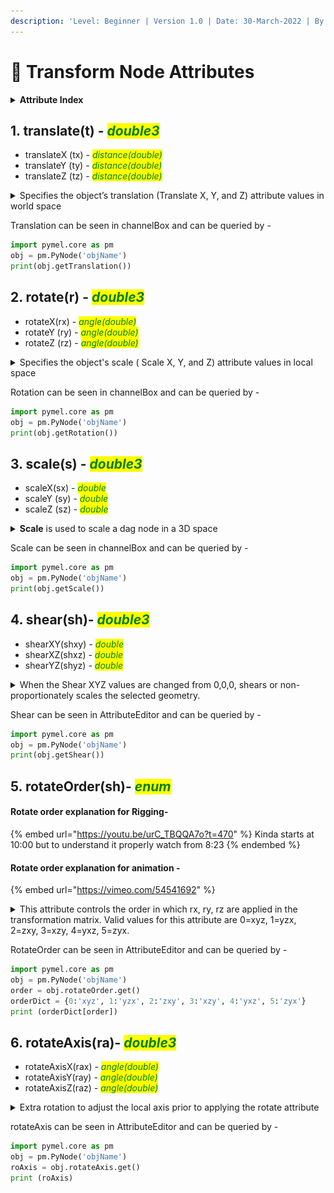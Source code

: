 ```yaml
---
description: 'Level: Beginner | Version 1.0 | Date: 30-March-2022 | By - Siddarth Mehra'
---
```


# 🏢 Transform Node Attributes

<details>

<summary><strong>Attribute Index</strong></summary>

[#1.-translate-t-double3](transform-node-attributes.md#1.-translate-t-double3 "mention")

[#2.-rotate-r-double3](transform-node-attributes.md#2.-rotate-r-double3 "mention")

[#3.-scale-s-double3](transform-node-attributes.md#3.-scale-s-double3 "mention")

[#4.-shear-sh-double3](transform-node-attributes.md#4.-shear-sh-double3 "mention")

</details>

## 1. translate(t) - _<mark style="color:green;">double3</mark>_

* translateX (tx) - _<mark style="color:green;">distance(double)</mark>_
* translateY (ty) - _<mark style="color:green;">distance(double)</mark>_
* translateZ (tz) - _<mark style="color:green;">distance(double)</mark>_

<details>

<summary>Specifies the object’s translation (Translate X, Y, and Z) attribute values in world space</summary>

* <mark style="color:green;">Is Keyable</mark>&#x20;
* <img src="../../.gitbook/assets/image (5) (1).png" alt="" data-size="line">

</details>

Translation can be seen in channelBox and can be queried by -

```python
import pymel.core as pm
obj = pm.PyNode('objName')
print(obj.getTranslation())
```

## 2. rotate(r) - _<mark style="color:green;">double3</mark>_

* rotateX(rx) - _<mark style="color:green;">angle(double)</mark>_
* rotateY (ry) - _<mark style="color:green;">angle(double)</mark>_
* rotateZ (rz) - _<mark style="color:green;">angle(double)</mark>_

<details>

<summary>Specifies the object's scale ( Scale X, Y, and Z) attribute values in local space</summary>

* Unlike translation and rotation attributes, scale uses only the Local coordinate system.
* <mark style="color:green;">Is Keyable</mark>&#x20;
* ![](<../../.gitbook/assets/image (5).png>)

</details>

Rotation can be seen in channelBox and can be queried by -

```python
import pymel.core as pm
obj = pm.PyNode('objName')
print(obj.getRotation())
```

## 3. scale(s) - _<mark style="color:green;">double3</mark>_

* scaleX(sx) - _<mark style="color:green;">double</mark>_
* scaleY (sy) - _<mark style="color:green;">double</mark>_
* scaleZ (sz) - _<mark style="color:green;">double</mark>_

<details>

<summary><strong>Scale</strong> is used to scale a dag node in a 3D space</summary>

* <mark style="color:green;">Is Keyable</mark>&#x20;
* ![](<../../.gitbook/assets/image (9).png>)

</details>

Scale can be seen in channelBox and can be queried by -

```python
import pymel.core as pm
obj = pm.PyNode('objName')
print(obj.getScale())
```

## 4. shear(sh)- _<mark style="color:green;">double3</mark>_

* shearXY(shxy) _- <mark style="color:green;">double</mark>_
* shearXZ(shxz) _- <mark style="color:green;">double</mark>_
* shearYZ(shyz) _- <mark style="color:green;">double</mark>_

<details>

<summary>When the Shear XYZ values are changed from 0,0,0, shears or non-proportionately scales the selected geometry.</summary>

* <mark style="color:green;">Is Keyable</mark>&#x20;
* ![](<../../.gitbook/assets/image (6) (1).png>)
* <img src="../../.gitbook/assets/maya_AKKPH3Vdz7.gif" alt="" data-size="original">

</details>

Shear can be seen in AttributeEditor and can be queried by -

```python
import pymel.core as pm
obj = pm.PyNode('objName')
print(obj.getShear())
```

## 5. rotateOrder(sh)- _<mark style="color:green;">enum</mark>_

#### Rotate order explanation for Rigging-&#x20;

{% embed url="https://youtu.be/urC_TBQQA7o?t=470" %}
Kinda starts at 10:00 but to understand it properly watch from 8:23
{% endembed %}

#### Rotate order explanation for animation -&#x20;

{% embed url="https://vimeo.com/54541692" %}



<details>

<summary>This attribute controls the order in which rx, ry, rz are applied in the transformation matrix. Valid values for this attribute are 0=xyz, 1=yzx, 2=zxy, 3=xzy, 4=yxz, 5=zyx.</summary>

* <mark style="color:red;">Is not Keyable</mark>&#x20;
* ![](<../../.gitbook/assets/image (2).png>)

</details>

RotateOrder can be seen in AttributeEditor and can be queried by -

```python
import pymel.core as pm
obj = pm.PyNode('objName')
order = obj.rotateOrder.get()
orderDict = {0:'xyz', 1:'yzx', 2:'zxy', 3:'xzy', 4:'yxz', 5:'zyx'}
print (orderDict[order])
```



## 6. rotateAxis(ra)- _<mark style="color:green;">double3</mark>_

* rotateAxisX(rax) _- <mark style="color:green;">angle(double)</mark>_
* rotateAxisY(ray) _- <mark style="color:green;">angle(double)</mark>_
* rotateAxisZ(raz) _- <mark style="color:green;">angle(double)</mark>_

<details>

<summary>Extra rotation to adjust the local axis prior to applying the rotate attribute</summary>

* <mark style="color:red;">Is not Keyable</mark>&#x20;
* ![](<../../.gitbook/assets/image (6).png>)

</details>

rotateAxis can be seen in AttributeEditor and can be queried by -

```python
import pymel.core as pm
obj = pm.PyNode('objName')
roAxis = obj.rotateAxis.get()
print (roAxis)
```
